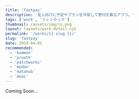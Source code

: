 ```yaml
---
title: 'Fastpay'
description: '友人向けに予定やプランを共有して寄付を募るアプリ。'
tags: ['work', 'フィンテック']
thumbnail: /assets/img/cs.png
layout: layouts/work-detail.njk
permalink: '/works/{{ slug }}/'
slug: 'fastpay'
date: 2019-04-01
recommended:
  - 'kommon'
  - 'proath'
  - 'patchworks'
  - 'modan'
  - 'datahub'
  - 'moai'
---
```


Coming Soon...
